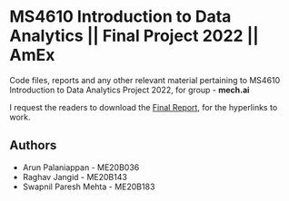 # MS4610 Introduction to Data Analytics || Final Project 2022 || AmEx

Code files, reports and any other relevant material pertaining to MS4610 Introduction to Data Analytics Project 2022, for group - **mech.ai**  

I request the readers to download the [Final Report](https://github.com/ArunPalaniappan/IDA_mech.ai/blob/main/MS4610_mech_ai_final_report.pdf), for the hyperlinks to work.

## Authors  
- Arun Palaniappan - ME20B036   
- Raghav Jangid - ME20B143  
- Swapnil Paresh Mehta - ME20B183  
